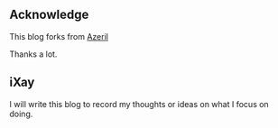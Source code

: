 ## Acknowledge

This blog forks from [Azeril](http://azeril.me/)

Thanks a lot.

## iXay

I will write this blog to record my thoughts or ideas on what I focus on doing.


